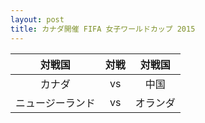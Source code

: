 ```yaml
---
layout: post
title: カナダ開催 FIFA 女子ワールドカップ 2015
---
```


|対戦国|対戦|対戦国|
|:--------------:|:--:|:--------:|
|     カナダ     | vs |   中国   |
| ニュージーランド| vs | オランダ |
